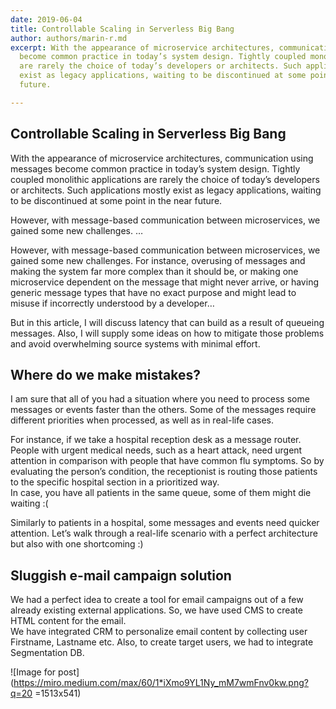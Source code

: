 ```yaml
---
date: 2019-06-04
title: Controllable Scaling in Serverless Big Bang
author: authors/marin-r.md
excerpt: With the appearance of microservice architectures, communication using messages
  become common practice in today’s system design. Tightly coupled monolithic applications
  are rarely the choice of today’s developers or architects. Such applications mostly
  exist as legacy applications, waiting to be discontinued at some point in the near
  future.

---
```

## Controllable Scaling in Serverless Big Bang

With the appearance of microservice architectures, communication using messages become common practice in today’s system design. Tightly coupled monolithic applications are rarely the choice of today’s developers or architects. Such applications mostly exist as legacy applications, waiting to be discontinued at some point in the near future.

However, with message-based communication between microservices, we gained some new challenges. …

However, with message-based communication between microservices, we gained some new challenges. For instance, overusing of messages and making the system far more complex than it should be, or making one microservice dependent on the message that might never arrive, or having generic message types that have no exact purpose and might lead to misuse if incorrectly understood by a developer…

But in this article, I will discuss latency that can build as a result of queueing messages. Also, I will supply some ideas on how to mitigate those problems and avoid overwhelming source systems with minimal effort.

## Where do we make mistakes?

I am sure that all of you had a situation where you need to process some messages or events faster than the others. Some of the messages require different priorities when processed, as well as in real-life cases.  
  
For instance, if we take a hospital reception desk as a message router. People with urgent medical needs, such as a heart attack, need urgent attention in comparison with people that have common flu symptoms. So by evaluating the person’s condition, the receptionist is routing those patients to the specific hospital section in a prioritized way.  
In case, you have all patients in the same queue, some of them might die waiting :(

Similarly to patients in a hospital, some messages and events need quicker attention. Let’s walk through a real-life scenario with a perfect architecture but also with one shortcoming :)

## **Sluggish e-mail campaign solution**

We had a perfect idea to create a tool for email campaigns out of a few already existing external applications. So, we have used CMS to create HTML content for the email.  
We have integrated CRM to personalize email content by collecting user Firstname, Lastname etc. Also, to create target users, we had to integrate Segmentation DB.

![Image for post](https://miro.medium.com/max/60/1*iXmo9YL1Ny_mM7wmFnv0kw.png?q=20 =1513x541)